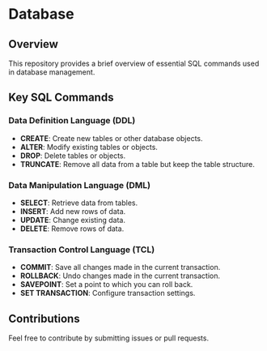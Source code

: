 # Database

## Overview

This repository provides a brief overview of essential SQL commands used in database management.

## Key SQL Commands

### Data Definition Language (DDL)
- **CREATE**: Create new tables or other database objects.
- **ALTER**: Modify existing tables or objects.
- **DROP**: Delete tables or objects.
- **TRUNCATE**: Remove all data from a table but keep the table structure.

### Data Manipulation Language (DML)
- **SELECT**: Retrieve data from tables.
- **INSERT**: Add new rows of data.
- **UPDATE**: Change existing data.
- **DELETE**: Remove rows of data.

### Transaction Control Language (TCL)
- **COMMIT**: Save all changes made in the current transaction.
- **ROLLBACK**: Undo changes made in the current transaction.
- **SAVEPOINT**: Set a point to which you can roll back.
- **SET TRANSACTION**: Configure transaction settings.

## Contributions

Feel free to contribute by submitting issues or pull requests.

